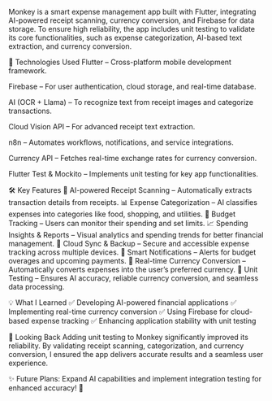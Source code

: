 Monkey is a smart expense management app built with Flutter, integrating AI-powered receipt scanning, currency conversion, and Firebase for data storage. To ensure high reliability, the app includes unit testing to validate its core functionalities, such as expense categorization, AI-based text extraction, and currency conversion.

🚀 Technologies Used
Flutter – Cross-platform mobile development framework.

Firebase – For user authentication, cloud storage, and real-time database.

AI (OCR + Llama) – To recognize text from receipt images and categorize transactions.

Cloud Vision API – For advanced receipt text extraction.

n8n – Automates workflows, notifications, and service integrations.

Currency API – Fetches real-time exchange rates for currency conversion.

Flutter Test & Mockito – Implements unit testing for key app functionalities.

🛠 Key Features
📸 AI-powered Receipt Scanning – Automatically extracts transaction details from receipts.
📊 Expense Categorization – AI classifies expenses into categories like food, shopping, and utilities.
📅 Budget Tracking – Users can monitor their spending and set limits.
📈 Spending Insights & Reports – Visual analytics and spending trends for better financial management.
🔄 Cloud Sync & Backup – Secure and accessible expense tracking across multiple devices.
📲 Smart Notifications – Alerts for budget overages and upcoming payments.
💱 Real-time Currency Conversion – Automatically converts expenses into the user’s preferred currency.
🧪 Unit Testing – Ensures AI accuracy, reliable currency conversion, and seamless data processing.

💡 What I Learned
✅ Developing AI-powered financial applications
✅ Implementing real-time currency conversion
✅ Using Firebase for cloud-based expense tracking
✅ Enhancing application stability with unit testing

🎯 Looking Back
Adding unit testing to Monkey significantly improved its reliability. By validating receipt scanning, categorization, and currency conversion, I ensured the app delivers accurate results and a seamless user experience.

✨ Future Plans: Expand AI capabilities and implement integration testing for enhanced accuracy! 🚀
